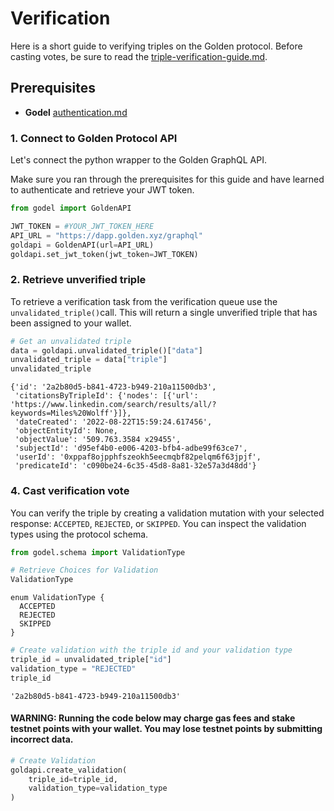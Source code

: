 # Verification

Here is a short guide to verifying triples on the Golden protocol. Before casting votes, be sure to read the [triple-verification-guide.md](../../protocol/guides/triple-verification-guide.md "mention").

## Prerequisites

* **Godel** [authentication.md](../../godel-python-sdk/authentication.md "mention")

### 1. Connect to Golden Protocol API

Let's connect the python wrapper to the Golden GraphQL API.

Make sure you ran through the prerequisites for this guide and have learned to authenticate and retrieve your JWT token.&#x20;

```python
from godel import GoldenAPI

JWT_TOKEN = #YOUR_JWT_TOKEN_HERE
API_URL = "https://dapp.golden.xyz/graphql"
goldapi = GoldenAPI(url=API_URL)
goldapi.set_jwt_token(jwt_token=JWT_TOKEN)
```

### 2. Retrieve unverified triple

To retrieve a verification task from the verification queue use the `unvalidated_triple()`call. This will return a single unverified triple that has been assigned to your wallet. &#x20;

```python
# Get an unvalidated triple
data = goldapi.unvalidated_triple()["data"]
unvalidated_triple = data["triple"]
unvalidated_triple
```

```
{'id': '2a2b80d5-b841-4723-b949-210a11500db3',
 'citationsByTripleId': {'nodes': [{'url': 'https://www.linkedin.com/search/results/all/?keywords=Miles%20Wolff'}]},
 'dateCreated': '2022-08-22T15:59:24.617456',
 'objectEntityId': None,
 'objectValue': '509.763.3584 x29455',
 'subjectId': 'd95ef4b0-e006-4203-bfb4-adbe99f63ce7',
 'userId': '0xppaf8ojpphfszeokh5eecmqbf82pelqm6f63jpjf',
 'predicateId': 'c090be24-6c35-45d8-8a81-32e57a3d48dd'}
```

### 4. Cast verification vote

You can verify the triple by creating a validation mutation with your selected response: `ACCEPTED`, `REJECTED`, or `SKIPPED`. You can inspect the validation types using the protocol schema.

```python
from godel.schema import ValidationType

# Retrieve Choices for Validation
ValidationType
```

```
enum ValidationType {
  ACCEPTED
  REJECTED
  SKIPPED
}
```

```python
# Create validation with the triple id and your validation type
triple_id = unvalidated_triple["id"]
validation_type = "REJECTED"
triple_id
```

```
'2a2b80d5-b841-4723-b949-210a11500db3'
```

#### WARNING: Running the code below may charge gas fees and stake testnet points with your wallet. You may lose testnet points by submitting incorrect data.

```python
# Create Validation
goldapi.create_validation(
    triple_id=triple_id,
    validation_type=validation_type
)
```

```python
```
